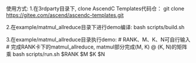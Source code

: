 使用方式: 
1.在3rdparty目录下, clone AscendC Templates代码仓：
    git clone https://gitee.com/ascend/ascendc-templates.git

2.在example/matmul_allreduce目录下进行demo编译:
    bash scripts/build.sh

3.在example/matmul_allreduce目录执行demo:
    # RANK、M、K、N可自行输入
    # 完成RANK卡下的matmul_allreduce, matmul部分完成(M, K) @ (K, N)的矩阵乘
    bash scripts/run.sh $RANK $M $K $N
